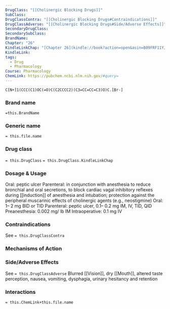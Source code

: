 ```yaml
---
DrugClass: "[[Cholinergic Blocking Drugs]]"
SubClass: 
DrugClassContra: "[[Cholinergic Blocking Drugs#Contraindications]]"
DrugClassAdverse: "[[Cholinergic Blocking Drugs#Side/Adverse Effects]]"
SecondaryDrugClass: 
SecondarySubClass: 
BrandName: 
Chapter: "26"
KindleLinkChap: "[Chapter 26](kindle://book?action=open&asin=B09FRF11YJ&location=13703)"
KindleLink: 
tags:
  - Drug
  - Pharmacology
Course: Pharmacology
ChemLink: https://pubchem.ncbi.nlm.nih.gov/#query=
---
```

```smiles
C[N+]1(CCC(C1)OC(=O)C(C2CCCC2)(C3=CC=CC=C3)O)C.[Br-]
```

### Brand name
`=this.BrandName`

### Generic name
`= this.file.name`

### Drug class 
`= this.DrugClass`
	`= this.DrugClass.KindleLinkChap`

### Dosage & Usage
Oral: peptic ulcer Parenteral: in conjunction with anesthesia to reduce bronchial and oral secretions, to block cardiac vagal inhibitory reflexes during [[induction]] of anesthesia and intubation; protection against the peripheral muscarinic effects of cholinergic agents (e.g., neostigmine) 
Oral: 1– 2 mg BID or TID 
Parenteral: peptic ulcer, 0.1– 0.2 mg IM, IV, TID, QID 
Preanesthesia: 0.002 mg/ lb IM Intraoperative: 0.1 mg IV

### Contraindications
See `= this.DrugClassContra`

### Mechanisms of Action

### Side/Adverse Effects
See `= this.DrugClassAdverse`
Blurred [[Vision]], dry [[Mouth]], altered taste perception, nausea, vomiting, dysphagia, urinary hesitancy and retention
### Interactions

`= this.ChemLink+this.file.name`

 